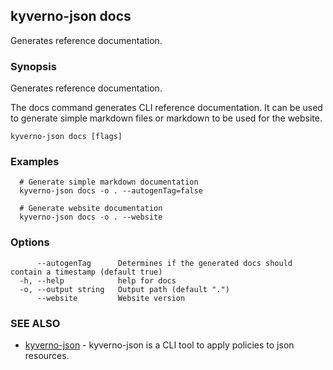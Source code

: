 ## kyverno-json docs

Generates reference documentation.

### Synopsis

Generates reference documentation.

The docs command generates CLI reference documentation.
It can be used to generate simple markdown files or markdown to be used for the website.

```
kyverno-json docs [flags]
```

### Examples

```
  # Generate simple markdown documentation
  kyverno-json docs -o . --autogenTag=false

  # Generate website documentation
  kyverno-json docs -o . --website

```

### Options

```
      --autogenTag      Determines if the generated docs should contain a timestamp (default true)
  -h, --help            help for docs
  -o, --output string   Output path (default ".")
      --website         Website version
```

### SEE ALSO

* [kyverno-json](kyverno-json.md)	 - kyverno-json is a CLI tool to apply policies to json resources.


